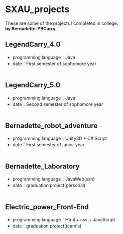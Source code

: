 # SXAU_projects
These are some of the projects I completed in college.  
**by Bernadette-YBCarry**

## LegendCarry_4.0
- programming language：Java
- date：First semester of sophomore year
<br><br>

## LegendCarry_5.0
- programming language：Java
- date：Second semester of sophomore year
<br><br>

## Bernadette_robot_adventure
- programming language：Unity3D + C# Script
- date：First semester of junior year
<br><br>

## Bernadette_Laboratory
- programming language：JavaWeb(ssh)
- date：graduation project(personal)
<br><br>

## Electric_power_Front-End
- programming language：Html + css + JavaScript
- date：graduation project(team's)
<br><br>
